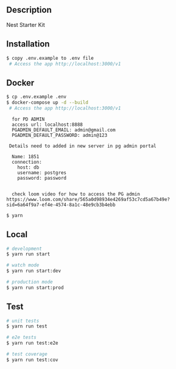 

## Description
Nest Starter Kit
## Installation

```bash
$ copy .env.example to .env file
 # Access the app http://localhost:3000/v1
```

## Docker

```bash
$ cp .env.example .env
$ docker-compose up -d --build
 # Access the app http://localhost:3000/v1

```


```
  for PD ADMIN
  access url: localhost:8888
  PGADMIN_DEFAULT_EMAIL: admin@gmail.com
  PGADMIN_DEFAULT_PASSWORD: admin@123

 Details need to added in new server in pg admin portal 

  Name: 1851
  connection:
    host: db
    username: postgres
    password: password


  check loom video for how to access the PG admin  https://www.loom.com/share/565a0d98934e4269af53c7cd5a67b49e?sid=6a64f9a7-ef4e-4574-8a1c-48e9cb3b4ebb

```
```bash
$ yarn
```
## Local
```bash
# development
$ yarn run start

# watch mode
$ yarn run start:dev

# production mode
$ yarn run start:prod
```

## Test

```bash
# unit tests
$ yarn run test

# e2e tests
$ yarn run test:e2e

# test coverage
$ yarn run test:cov
```

